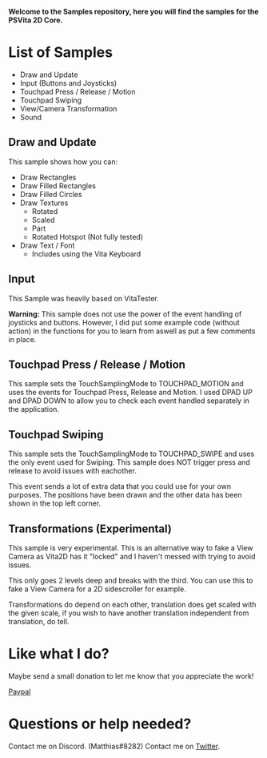 **Welcome to the Samples repository, here you will find the samples for the PSVita 2D Core.**

# List of Samples
* Draw and Update
* Input (Buttons and Joysticks)
* Touchpad Press / Release / Motion
* Touchpad Swiping
* View/Camera Transformation
* Sound

## Draw and Update
This sample shows how you can:
* Draw Rectangles
* Draw Filled Rectangles
* Draw Filled Circles
* Draw Textures
  * Rotated
  * Scaled
  * Part
  * Rotated Hotspot (Not fully tested)
* Draw Text / Font
  * Includes using the Vita Keyboard

## Input 
This Sample was heavily based on VitaTester.

**Warning:**
This sample does not use the power of the event handling of joysticks and buttons.
However, I did put some example code (without action) in the functions for you to learn from aswell as put a few comments in place.

## Touchpad Press / Release / Motion
This sample sets the TouchSamplingMode to TOUCHPAD_MOTION and uses the events for Touchpad Press, Release and Motion.
I used DPAD UP and DPAD DOWN to allow you to check each event handled separately in the application.

## Touchpad Swiping
This sample sets the TouchSamplingMode to TOUCHPAD_SWIPE and uses the only event used for Swiping.
This sample does NOT trigger press and release to avoid issues with eachother.

This event sends a lot of extra data that you could use for your own purposes.
The positions have been drawn and the other data has been shown in the top left corner.

## Transformations (Experimental)
This sample is very experimental.
This is an alternative way to fake a View Camera as Vita2D has it "locked" and I haven't messed with trying to avoid issues.

This only goes 2 levels deep and breaks with the third.
You can use this to fake a View Camera for a 2D sidescroller for example.

Transformations do depend on each other, translation does get scaled with the given scale, if you wish to have another translation independent from translation, do tell.

# Like what I do?
Maybe send a small donation to let me know that you appreciate the work!

[Paypal](https://www.paypal.me/mattseys)

# Questions or help needed?
Contact me on Discord. (Matthias#8282)
Contact me on [Twitter](https://twitter.com/seys_matthias).
